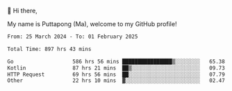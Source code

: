 👋 Hi there,

My name is Puttapong (Ma), welcome to my GitHub profile!

<!--START_SECTION:waka-->

```txt
From: 25 March 2024 - To: 01 February 2025

Total Time: 897 hrs 43 mins

Go                   586 hrs 56 mins ████████████████▒░░░░░░░░   65.38 %
Kotlin               87 hrs 21 mins  ██▒░░░░░░░░░░░░░░░░░░░░░░   09.73 %
HTTP Request         69 hrs 56 mins  ██░░░░░░░░░░░░░░░░░░░░░░░   07.79 %
Other                22 hrs 10 mins  ▓░░░░░░░░░░░░░░░░░░░░░░░░   02.47 %
```

<!--END_SECTION:waka-->

